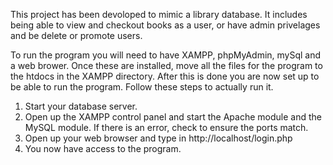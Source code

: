 This project has been devoloped to mimic a library database. It includes being able to view and checkout books as a user, or have admin privelages and be delete or promote users.

To run the program you will need to have XAMPP, phpMyAdmin, mySql and a web brower. Once these are installed, move all the files for the program to the htdocs in the XAMPP directory. 
After this is done you are now set up to be able to run the program. 
Follow these steps to actually run it.
1) Start your database server.
2) Open up the XAMPP control panel and start the Apache module and the MySQL module. If there is an error, check to ensure the ports match.
3) Open up your web browser and type in http://localhost/login.php
4) You now have access to the program.
